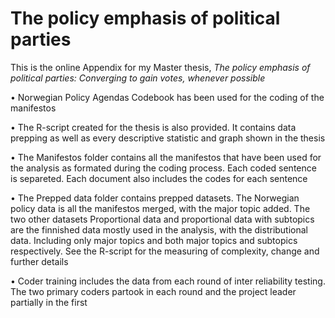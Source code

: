 # The policy emphasis of political parties
This is the online Appendix for my Master thesis, _The policy emphasis of political parties: Converging to gain votes, whenever possible_

• Norwegian Policy Agendas Codebook has been used for the coding of the manifestos

• The R-script created for the thesis is also provided. It contains data prepping as well as every descriptive statistic and graph shown in the thesis

•	The Manifestos folder contains all the manifestos that have been used for the analysis as formated during the coding process. Each coded sentence is separeted. Each document also includes the codes for each sentence

• The Prepped data folder contains prepped datasets. The Norwegian policy data is all the manifestos merged, with the major topic added. The two other datasets Proportional data and proportional data with subtopics are the finnished data mostly used in the analysis, with the distributional data. Including only major topics and both major topics and subtopics respectively. See the R-script for the measuring of complexity, change and further details

• Coder training includes the data from each round of inter reliability testing. The two primary coders partook in each round and the project leader partially in the first
